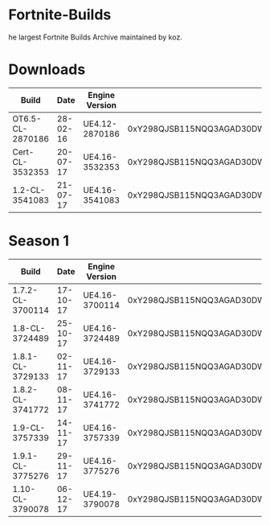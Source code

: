 
# Fortnite-Builds
he largest Fortnite Builds Archive maintained by koz.

# Downloads

<table>
  <thead>
    <tr>
      <th>Build</th>
      <th>Date</th>
      <th>Engine Version</th>
      <th>Download links</th>
      <th>Key</th>
    </tr>
  </thead>
  <tbody>
    <tr>
      <td>OT6.5-CL-2870186</td>
      <td>28-02-16</td>
      <td>UE4.12-2870186</td>
      <td>0xY298QJSB115NQQ3AGAD30DWN2QYRTI8CT6AP05L2PBV9QE92S94PDOVCCY06A38L</td>
      <td><a href="https://public.simplyblk.xyz/OT0.6.5.zip">https://public.simplyblk.xyz/OT0.6.5.zip</a></td>
    </tr>
    <tr>
      <td>Cert-CL-3532353</td>
      <td>20-07-17</td>
      <td>UE4.16-3532353</td>
      <td>0xY298QJSB115NQQ3AGAD30DWN2QYRTI8CT6AP05L2PBV9QE92S94PDOVCCY06A38L</td>
      <td>N/A</td>
    </tr>
    <tr>
      <td>1.2-CL-3541083</td>
      <td>21-07-17</td>
      <td>UE4.16-3541083</td>
      <td>0xY298QJSB115NQQ3AGAD30DWN2QYRTI8CT6AP05L2PBV9QE92S94PDOVCCY06A38L</td>
      <td>N/A</td>
    </tr>
  </tbody>
</table>

</body>
</html>

# Season 1

<table>
  <thead>
    <tr>
      <th>Build</th>
      <th>Date</th>
      <th>Engine Version</th>
      <th>key AES</th>
      <th>Download links</th>
    </tr>
  </thead>
  <tbody>
    <tr>
      <td>1.7.2-CL-3700114</td>
      <td>17-10-17</td>
      <td>UE4.16-3700114</td>
      <td>0xY298QJSB115NQQ3AGAD30DWN2QYRTI8CT6AP05L2PBV9QE92S94PDOVCCY06A38L</td>
      <td><a href="https://public.simplyblk.xyz/1.7.2.zip">https://public.simplyblk.xyz/1.7.2.zip</a></td>
    </tr>
    <tr>
      <td>1.8-CL-3724489</td>
      <td>25-10-17</td>
      <td>UE4.16-3724489</td>
      <td>0xY298QJSB115NQQ3AGAD30DWN2QYRTI8CT6AP05L2PBV9QE92S94PDOVCCY06A38L</td>
      <td><a href="https://public.simplyblk.xyz/1.8.rar">https://public.simplyblk.xyz/1.8.rar</a></td>
    </tr>
    <tr>
      <td>1.8.1-CL-3729133</td>
      <td>02-11-17</td>
      <td>UE4.16-3729133</td>
      <td>0xY298QJSB115NQQ3AGAD30DWN2QYRTI8CT6AP05L2PBV9QE92S94PDOVCCY06A38L</td>
      <td><a href="https://public.simplyblk.xyz/1.8.1.rar">https://public.simplyblk.xyz/1.8.1.rar</a></td>
    </tr>
        <tr>
      <td>1.8.2-CL-3741772</td>
      <td>08-11-17</td>
      <td>UE4.16-3741772</td>
      <td>0xY298QJSB115NQQ3AGAD30DWN2QYRTI8CT6AP05L2PBV9QE92S94PDOVCCY06A38L</td>
      <td><a href="https://public.simplyblk.xyz/1.8.2.rar">https://public.simplyblk.xyz/1.8.2.rar</a></td>
    </tr>
        <tr>
      <td>1.9-CL-3757339</td>
      <td>14-11-17</td>
      <td>UE4.16-3757339</td>
      <td>0xY298QJSB115NQQ3AGAD30DWN2QYRTI8CT6AP05L2PBV9QE92S94PDOVCCY06A38L</td>
      <td><a href="https://public.simplyblk.xyz/1.9.rar">https://public.simplyblk.xyz/1.9.1.rar</a></td>
    </tr>
        <tr>
      <td>1.9.1-CL-3775276</td>
      <td>29-11-17</td>
      <td>UE4.16-3775276</td>
      <td>0xY298QJSB115NQQ3AGAD30DWN2QYRTI8CT6AP05L2PBV9QE92S94PDOVCCY06A38L</td>
      <td><a href="https://public.simplyblk.xyz/1.9.1.rar">https://public.simplyblk.xyz/1.9.1.rar</a></td>
    </tr>
        <tr>
      <td>1.10-CL-3790078</td>
      <td>06-12-17</td>
      <td>UE4.19-3790078</td>
      <td>0xY298QJSB115NQQ3AGAD30DWN2QYRTI8CT6AP05L2PBV9QE92S94PDOVCCY06A38L</td>
      <td><a href="https://public.simplyblk.xyz/1.10.rar">https://public.simplyblk.xyz/1.10.rar</a></td>
    </tr>
  </tbody>
</table>

</body>
</html>

